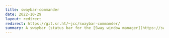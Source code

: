 ```yaml
---
title: swaybar-commander
date: 2022-10-29
layout: redirect
redirect: https://git.sr.ht/~jcc/swaybar-commander/
summary: A swaybar (status bar for the [Sway window manager](https://swaywm.org/)) status command that allows each section of the bar to update independently.
---
```

